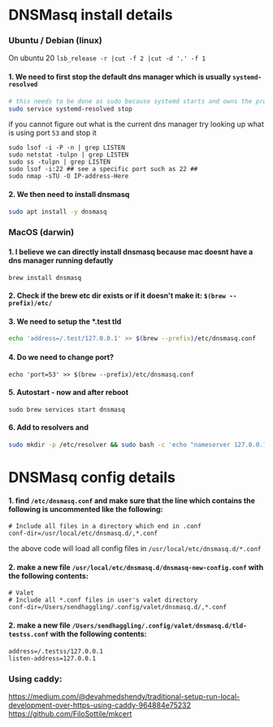 # DNSMasq install details
### Ubuntu / Debian (linux)
On ubuntu 20 `lsb_release -r |cut -f 2 |cut -d '.' -f 1`
#### 1. We need to first stop the default dns manager which is usually `systemd-resolved`
```bash
# this needs to be done as sudo because systemd starts and owns the process
sudo service systemd-resolved stop
```
if you cannot figure out what is the current dns manager try looking up what is using port `53` and stop it
```
sudo lsof -i -P -n | grep LISTEN
sudo netstat -tulpn | grep LISTEN
sudo ss -tulpn | grep LISTEN
sudo lsof -i:22 ## see a specific port such as 22 ##
sudo nmap -sTU -O IP-address-Here
```
#### 2. We then need to install dnsmasq
```bash
sudo apt install -y dnsmasq
```

### MacOS (darwin)
#### 1. I believe we can directly install dnsmasq because mac doesnt have a dns manager running defautly
```
brew install dnsmasq
```
#### 2. Check if the brew etc dir exists or if it doesn't make it: `$(brew --prefix)/etc/`

#### 3. We need to setup the *.test tld
```bash
echo 'address=/.test/127.0.0.1' >> $(brew --prefix)/etc/dnsmasq.conf
```
#### 4. Do we need to change port?
```
echo 'port=53' >> $(brew --prefix)/etc/dnsmasq.conf
```
#### 5. Autostart - now and after reboot
```
sudo brew services start dnsmasq
```
#### 6. Add to resolvers and 
```bash
sudo mkdir -p /etc/resolver && sudo bash -c 'echo "nameserver 127.0.0.1" > /etc/resolver/test'
```

# DNSMasq config details
#### 1. find `/etc/dnsmasq.conf` and make sure that the line which contains the following is uncommented like the following:
```
# Include all files in a directory which end in .conf
conf-dir=/usr/local/etc/dnsmasq.d/,*.conf
```

the above code will load all config files in `/usr/local/etc/dnsmasq.d/*.conf`

#### 2. make a new file `/usr/local/etc/dnsmasq.d/dnsmasq-new-config.conf` with the following contents:
```
# Valet
# Include all *.conf files in user's valet directory
conf-dir=/Users/sendhaggling/.config/valet/dnsmasq.d/,*.conf
```

#### 2. make a new file `/Users/sendhaggling/.config/valet/dnsmasq.d/tld-testss.conf` with the following contents:
```
address=/.testss/127.0.0.1
listen-address=127.0.0.1
```

### Using caddy:
https://medium.com/@devahmedshendy/traditional-setup-run-local-development-over-https-using-caddy-964884e75232
https://github.com/FiloSottile/mkcert
